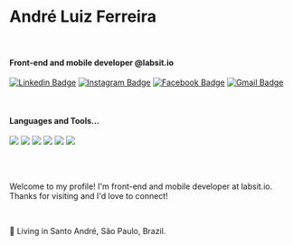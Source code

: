<h1>André Luiz Ferreira</h1><br>


<h4>Front-end and mobile developer @labsit.io</h4>

[![Linkedin Badge](https://img.shields.io/badge/-André%20Luiz%20Ferreira-1ca0f1?style=flat&logo=Linkedin&logoColor=white&link=https://www.linkedin.com/in/andre-lferreira/)](https://www.linkedin.com/in/andre-lferreira/)
[![Instagram Badge](https://img.shields.io/badge/-@dehlferreira-purple?style=flat&logo=instagram&logoColor=white&link=https://instagram.com/dehlferreira/)](https://instagram.com/dehlferreira)
[![Facebook Badge](https://img.shields.io/badge/-andreluiz.ferreira.988-blue?style=flat&logo=facebook&logoColor=white&link=https://www.facebook.com/andreluiz.ferreira.988/)](https://www.facebook.com/andreluiz.ferreira.988)
[![Gmail Badge](https://img.shields.io/badge/-deh.lferreira-c14438?style=flat&logo=Gmail&logoColor=white&link=mailto:deh.lferreira@gmail.com)](mailto:deh.lferreira@gmail.com)

<br>

<h4>Languages and Tools...</h4>

<img src="https://img.shields.io/badge/-HTML5-E34F26?style=flat&logo=html5&logoColor=white"> <img src="https://img.shields.io/badge/-CSS3-1572B6?style=flat&logo=css3&logoColor=white"> <img src="https://img.shields.io/badge/-Sass-cc6699?style=flat&logo=sass&logoColor=ffffff"> <img src="https://img.shields.io/badge/-JavaScript-eed718?style=flat&logo=javascript&logoColor=ffffff"> <img src="https://img.shields.io/badge/-React-000000?style=flat&logo=react&logoColor=00c8ff"> <img src="https://img.shields.io/badge/-React%20Native-000000?style=flat&logo=react&logoColor=00c8ff">

<br>
<br>

<p>Welcome to my profile! I'm front-end and mobile developer at labsit.io. Thanks for visiting and I'd love to connect!</p><br>

<p>📌 Living in Santo André, São Paulo, Brazil.</p><br>

